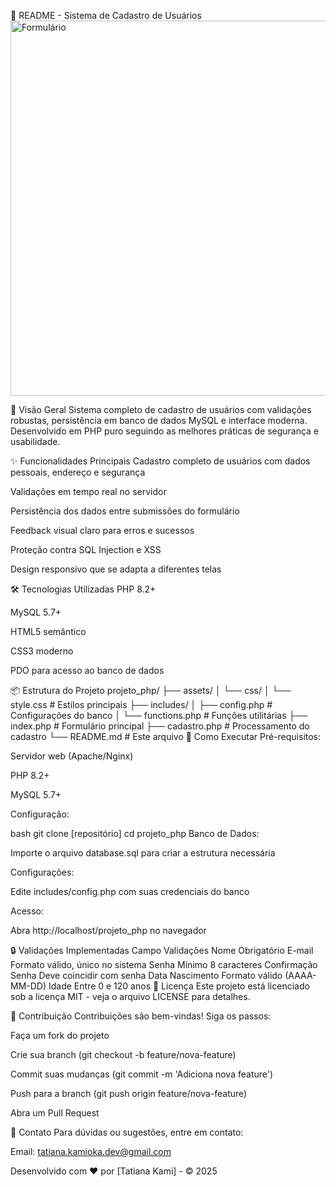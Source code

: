 📝 README - Sistema de Cadastro de Usuários
<img src="http://localhost/cursophp/projeto_php/assets/image/nova.png" alt="Formulário" width="600">

📌 Visão Geral
Sistema completo de cadastro de usuários com validações robustas, persistência em banco de dados MySQL e interface moderna. Desenvolvido em PHP puro seguindo as melhores práticas de segurança e usabilidade.

✨ Funcionalidades Principais
Cadastro completo de usuários com dados pessoais, endereço e segurança

Validações em tempo real no servidor

Persistência dos dados entre submissões do formulário

Feedback visual claro para erros e sucessos

Proteção contra SQL Injection e XSS

Design responsivo que se adapta a diferentes telas

🛠️ Tecnologias Utilizadas
PHP 8.2+

MySQL 5.7+

HTML5 semântico

CSS3 moderno

PDO para acesso ao banco de dados

📦 Estrutura do Projeto
projeto_php/
├── assets/
│   └── css/
│       └── style.css       # Estilos principais
├── includes/
│   ├── config.php          # Configurações do banco
│   └── functions.php       # Funções utilitárias
├── index.php               # Formulário principal
├── cadastro.php            # Processamento do cadastro
└── README.md               # Este arquivo
🚀 Como Executar
Pré-requisitos:

Servidor web (Apache/Nginx)

PHP 8.2+

MySQL 5.7+

Configuração:

bash
git clone [repositório]
cd projeto_php
Banco de Dados:

Importe o arquivo database.sql para criar a estrutura necessária

Configurações:

Edite includes/config.php com suas credenciais do banco

Acesso:

Abra http://localhost/projeto_php no navegador

🔒 Validações Implementadas
Campo	Validações
Nome	Obrigatório
E-mail	Formato válido, único no sistema
Senha	Mínimo 8 caracteres
Confirmação Senha	Deve coincidir com senha
Data Nascimento	Formato válido (AAAA-MM-DD)
Idade	Entre 0 e 120 anos
📝 Licença
Este projeto está licenciado sob a licença MIT - veja o arquivo LICENSE para detalhes.

🤝 Contribuição
Contribuições são bem-vindas! Siga os passos:

Faça um fork do projeto

Crie sua branch (git checkout -b feature/nova-feature)

Commit suas mudanças (git commit -m 'Adiciona nova feature')

Push para a branch (git push origin feature/nova-feature)

Abra um Pull Request

📧 Contato
Para dúvidas ou sugestões, entre em contato:

Email: tatiana.kamioka.dev@gmail.com



Desenvolvido com ❤️ por [Tatiana Kami] - © 2025